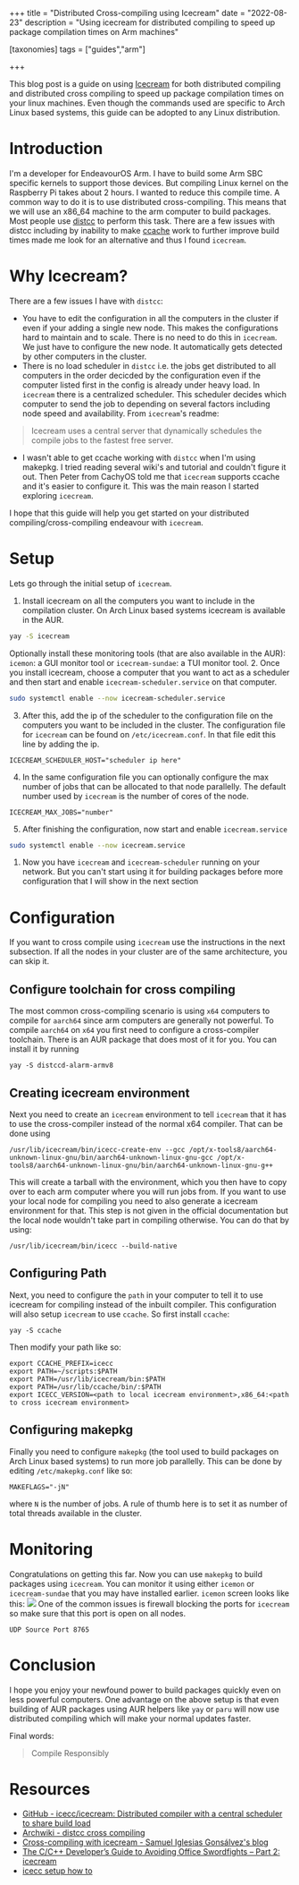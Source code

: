 +++
title = "Distributed Cross-compiling using Icecream"
date = "2022-08-23"
description = "Using icecream for distributed compiling to speed up package compilation times on Arm machines"

[taxonomies]
tags = ["guides","arm"]

+++

This blog post is a guide on using [Icecream](https://github.com/icecc/icecream) for both distributed compiling and distributed cross compiling to speed up package compilation times on your linux machines. Even though the commands used are specific to Arch Linux based systems, this guide can be adopted to any Linux distribution.

# Introduction
I'm a developer for EndeavourOS Arm. I have to build some Arm SBC specific kernels to support those devices. But compiling Linux kernel on the Raspberry Pi takes about 2 hours. I wanted to reduce this compile time. A common way to do it is to use distributed cross-compiling. This means that we will use an x86_64 machine to the arm computer to build packages. Most people use [distcc](https://wiki.archlinux.org/title/Distcc) to perform this task. There are a few issues with distcc including by inability to make [ccache](https://wiki.archlinux.org/title/ccache) work to further improve build times made me look for an alternative and thus I found `icecream`.

# Why Icecream?
There are a few issues I have with `distcc`:
- You have to edit the configuration in all the computers in the cluster if even if your adding a single new node. This makes the configurations hard to maintain and to scale. There is no need to do this in `icecream`. We just have to configure the new node. It automatically gets detected by other computers in the cluster.
- There is no load scheduler in `distcc` i.e. the jobs get distributed to all computers in the order decicded by the configuration even if the computer listed first in the config is already under heavy load. In `icecream` there is a centralized scheduler. This scheduler decides which computer to send the job to depending on several factors including node speed and availability. From `icecream`'s readme:
>  Icecream uses a central server that dynamically schedules the compile jobs to the fastest free server. 
- I wasn't able to get ccache working with `distcc` when I'm using makepkg. I tried reading several wiki's and tutorial and couldn't figure it out. Then Peter from CachyOS told me that `icecream` supports ccache and it's easier to configure it. This was the main reason I started exploring `icecream`. 
 
I hope that this guide will help you get started on your distributed compiling/cross-compiling endeavour with `icecream`.

# Setup
Lets go through the initial setup of `icecream`.
1. Install icecream on all the computers you want to include in the compilation cluster. On Arch Linux based systems icecream is available in the AUR.
```bash
yay -S icecream
```
Optionally install these monitoring tools (that are also available in the AUR): `icemon`: a GUI monitor tool or `icecream-sundae`: a TUI monitor tool.
2. Once you install icecream, choose a computer that you want to act as a scheduler and then start and enable `icecream-scheduler.service` on that computer.
```bash
sudo systemctl enable --now icecream-scheduler.service
```
3. After this, add the ip of the scheduler to the configuration file on the computers you want to be included in the cluster. The configuration file for `icecream` can be found on `/etc/icecream.conf`. In that file edit this line by adding the ip.
```
ICECREAM_SCHEDULER_HOST="scheduler ip here"
```
4. In the same configuration file you can optionally configure the max number of jobs that can be allocated to that node parallelly. The default number used by `icecream` is the number of cores of the node.
```
ICECREAM_MAX_JOBS="number"
```
5. After finishing the configuration, now start and enable `icecream.service`
```bash
sudo systemctl enable --now icecream.service
```
1. Now you have `icecream` and `icecream-scheduler` running on your network. But you can't start using it for building packages before more configuration that I will show in the next section 
# Configuration
If you want to cross compile using `icecream` use the instructions in the next subsection. If all the nodes in your cluster are of the same architecture, you can skip it.
## Configure toolchain for cross compiling
The most common cross-compiling scenario is using `x64` computers to compile for `aarch64` since arm computers are generally not powerful. To compile `aarch64` on `x64` you first need to configure a cross-compiler toolchain. There is an AUR package that does most of it for you. You can install it by running
```
yay -S distccd-alarm-armv8
```
## Creating icecream environment
Next you need to create an `icecream` environment to tell `icecream` that it has to use the cross-compiler instead of the normal x64 compiler. That can be done using
```
/usr/lib/icecream/bin/icecc-create-env --gcc /opt/x-tools8/aarch64-unknown-linux-gnu/bin/aarch64-unknown-linux-gnu-gcc /opt/x-tools8/aarch64-unknown-linux-gnu/bin/aarch64-unknown-linux-gnu-g++
```
This will create a tarball with the environment, which you then have to copy over to each arm computer where you will run jobs from.
If you want to use your local node for compiling you need to also generate a icecream environment for that. This step is not given in the official documentation but the local node wouldn't take part in compiling otherwise. You can do that by using:
```
/usr/lib/icecream/bin/icecc --build-native
```
## Configuring Path
Next, you need to configure the `path` in your computer to tell it to use icecream for compiling instead of the inbuilt compiler. This configuration will also setup `icecream` to use `ccache`. So first install `ccache`:
```
yay -S ccache
```
Then modify your path like so:
```
export CCACHE_PREFIX=icecc
export PATH=~/scripts:$PATH
export PATH=/usr/lib/icecream/bin:$PATH
export PATH=/usr/lib/ccache/bin/:$PATH
export ICECC_VERSION=<path to local icecream environment>,x86_64:<path to cross icecream environment>
```

## Configuring makepkg
Finally you need to configure `makepkg` (the tool used to build packages on Arch Linux based systems) to run more job parallelly. This can be done by editing `/etc/makepkg.conf` like so:
```
MAKEFLAGS="-jN"
```
where `N` is the number of jobs. A rule of thumb here is to set it as number of total threads available in the cluster.

# Monitoring
Congratulations on getting this far. Now you can use `makepkg` to build packages using `icecream`. You can monitor it using either `icemon` or `icecream-sundae` that you may have installed earlier. `icemon` screen looks like this:
![](./dist_comp_1.png)
One of the common issues is firewall blocking the ports for `icecream` so make sure that this port is open on all nodes. 
```
UDP Source Port 8765
```

# Conclusion
I hope you enjoy your newfound power to build packages quickly even on less powerful computers. One advantage on the above setup is that even building of AUR packages using AUR helpers like `yay` or `paru` will now use distributed compiling which will make your normal updates faster.

Final words:
> Compile Responsibly

# Resources
- [GitHub - icecc/icecream: Distributed compiler with a central scheduler to share build load](https://github.com/icecc/icecream)
- [Archwiki - distcc cross compiling](https://wiki.archlinux.org/title/Distcc#Cross_compiling_with_distcc)
- [Cross-compiling with icecream - Samuel Iglesias Gonsálvez's blog](https://blogs.igalia.com/siglesias/2021/12/09/Cross-compiling-with-icecream/)
- [The C/C++ Developer’s Guide to Avoiding Office Swordfights – Part 2: icecream](https://www.methodpark.de/blog/the-c-c-developers-guide-to-avoiding-office-swordfights-part-2-icecream/)
- [icecc setup how to](https://savago.wordpress.com/2012/11/23/icecc-setup-how-to/)